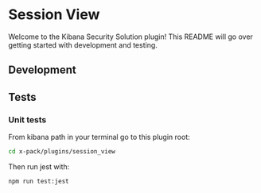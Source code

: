 # Session View

Welcome to the Kibana Security Solution plugin! This README will go over getting started with development and testing.

## Development

## Tests

### Unit tests

From kibana path in your terminal go to this plugin root:

```bash
cd x-pack/plugins/session_view
```

Then run jest with:

```bash
npm run test:jest
```
